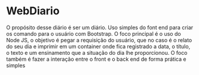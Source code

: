 # WebDiario
 O propósito desse diário é ser um diário. Uso simples do font end para criar os comando para o usuário com Bootstrap. O foco principal é o uso do Node JS, o objetivo é pegar a requisição do usuário, que no caso é o relato do seu dia e imprimir em um container onde fica registrado a data, o título, o texto e um ensinamento que a situação do dia lhe proporcionou. O foco também é fazer a interação entre o front e o back end de forma prática e simples 
